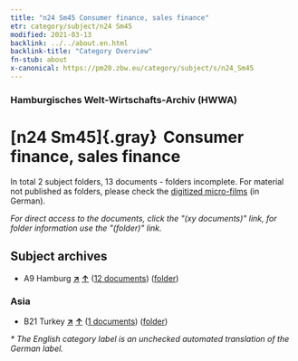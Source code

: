 ```yaml
---
title: "n24 Sm45 Consumer finance, sales finance"
etr: category/subject/n24 Sm45
modified: 2021-03-13
backlink: ../../about.en.html
backlink-title: "Category Overview"
fn-stub: about
x-canonical: https://pm20.zbw.eu/category/subject/s/n24_Sm45
---
```


### Hamburgisches Welt-Wirtschafts-Archiv (HWWA)
# [n24 Sm45]{.gray}&#8201; Consumer finance, sales finance&#160; 





In total 2 subject folders, 13 documents - folders incomplete.
For material not published as folders, please check the [digitized micro-films](/film/h1_sh.de.html) (in German).

_For direct access to the documents, click the "(xy documents)" link, for folder information use the "(folder)" link._

## Subject archives


- A9 Hamburg [**&nearr;**](../../../geo/i/140905/about.en.html "Hamburg (all folders)") [**&uarr;**](../../../geo/about.en.html#A9 "Country category system") (<a href="https://pm20.zbw.eu/dfgview/sh/140905,145417" title="about: Hamburg : Consumer finance, sales finance" target="_blank">12 documents</a>) ([folder](../../../../folder/sh/1409xx/140905/1454xx/145417/about.en.html))

### Asia

- B21 Turkey [**&nearr;**](../../../geo/i/141111/about.en.html "Turkey (all folders)") [**&uarr;**](../../../geo/about.en.html#B21 "Country category system") (<a href="https://pm20.zbw.eu/dfgview/sh/141111,145417" title="about: Turkey : Consumer finance, sales finance" target="_blank">1 documents</a>) ([folder](../../../../folder/sh/1411xx/141111/1454xx/145417/about.en.html))


_* The English category label is an unchecked automated translation of the German label._

